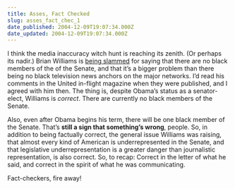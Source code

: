 ```yaml
---
title: Asses, Fact Checked
slug: asses_fact_chec_1
date_published: 2004-12-09T19:07:34.000Z
date_updated: 2004-12-09T19:07:34.000Z
---
```


I think the media inaccuracy witch hunt is reaching its zenith. (Or perhaps its nadir.) Brian Williams is [being slammed](http://www.nypost.com/gossip/32587.htm) for saying that there are no black members of the of the Senate, and that it’s a bigger problem than there being no black television news anchors on the major networks. I’d read his comments in the United in-flight magazine when they were published, and I agreed with him then. The thing is, despite Obama’s status as a senator-elect, Williams is *correct*. There are currently no black members of the Senate.

Also, even after Obama begins his term, there will be one black member of the Senate. That’s **still a sign that something’s wrong**, people. So, in addition to being factually correct, the general issue Williams was raising, that almost every kind of American is underrepresented in the Senate, and that legislative underrepresentation is a greater danger than journalistic representation, is also correct. So, to recap: Correct in the letter of what he said, and correct in the spirit of what he was communicating.

Fact-checkers, fire away!
